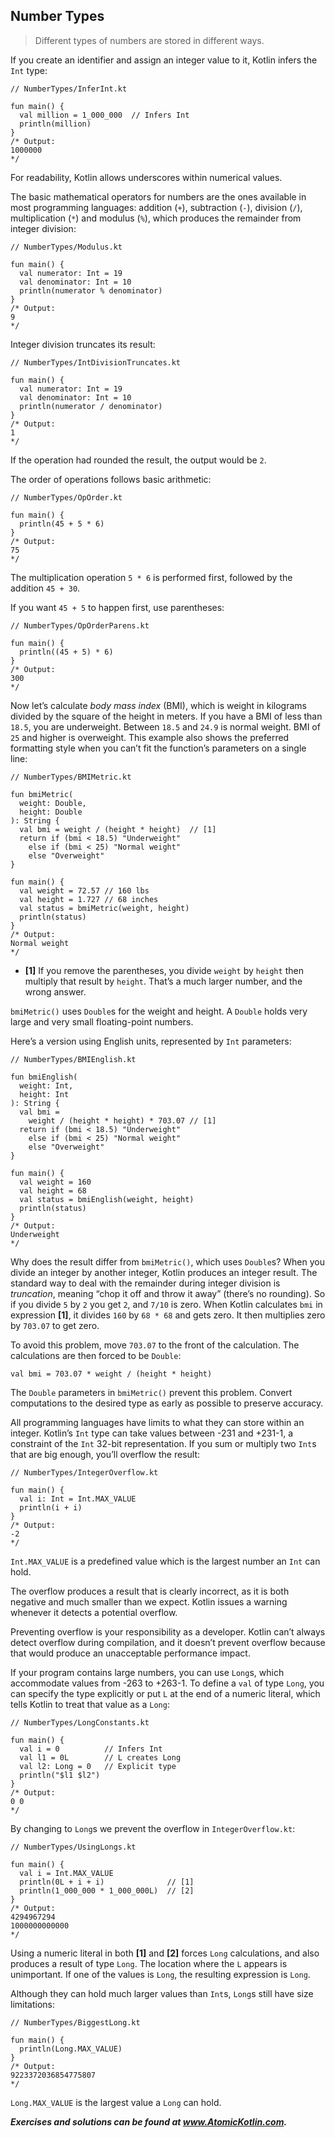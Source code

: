 ## Number Types

> Different types of numbers are stored in different ways.

If you create an identifier and assign an integer value to it, Kotlin infers the `Int` type:

```
// NumberTypes/InferInt.kt

fun main() {
  val million = 1_000_000  // Infers Int
  println(million)
}
/* Output:
1000000
*/
```

For readability, Kotlin allows underscores within numerical values.

The basic mathematical operators for numbers are the ones available in most programming languages: addition (`+`), subtraction (`-`), division (`/`), multiplication (`*`) and modulus (`%`), which produces the remainder from integer division:

```
// NumberTypes/Modulus.kt

fun main() {
  val numerator: Int = 19
  val denominator: Int = 10
  println(numerator % denominator)
}
/* Output:
9
*/
```

Integer division truncates its result:

```
// NumberTypes/IntDivisionTruncates.kt

fun main() {
  val numerator: Int = 19
  val denominator: Int = 10
  println(numerator / denominator)
}
/* Output:
1
*/
```

If the operation had rounded the result, the output would be `2`.

The order of operations follows basic arithmetic:

```
// NumberTypes/OpOrder.kt

fun main() {
  println(45 + 5 * 6)
}
/* Output:
75
*/
```

The multiplication operation `5 * 6` is performed first, followed by the addition `45 + 30`.

If you want `45 + 5` to happen first, use parentheses:

```
// NumberTypes/OpOrderParens.kt

fun main() {
  println((45 + 5) * 6)
}
/* Output:
300
*/
```

Now let’s calculate *body mass index* (BMI), which is weight in kilograms divided by the square of the height in meters. If you have a BMI of less than `18.5`, you are underweight. Between `18.5` and `24.9` is normal weight. BMI of `25` and higher is overweight. This example also shows the preferred formatting style when you can’t fit the function’s parameters on a single line:

```
// NumberTypes/BMIMetric.kt

fun bmiMetric(
  weight: Double,
  height: Double
): String {
  val bmi = weight / (height * height)  // [1]
  return if (bmi < 18.5) "Underweight"
    else if (bmi < 25) "Normal weight"
    else "Overweight"
}

fun main() {
  val weight = 72.57 // 160 lbs
  val height = 1.727 // 68 inches
  val status = bmiMetric(weight, height)
  println(status)
}
/* Output:
Normal weight
*/
```

- **[1]** If you remove the parentheses, you divide `weight` by `height` then multiply that result by `height`. That’s a much larger number, and the wrong answer.

`bmiMetric()` uses `Double`s for the weight and height. A `Double` holds very large and very small floating-point numbers.

Here’s a version using English units, represented by `Int` parameters:

```
// NumberTypes/BMIEnglish.kt

fun bmiEnglish(
  weight: Int,
  height: Int
): String {
  val bmi =
    weight / (height * height) * 703.07 // [1]
  return if (bmi < 18.5) "Underweight"
    else if (bmi < 25) "Normal weight"
    else "Overweight"
}

fun main() {
  val weight = 160
  val height = 68
  val status = bmiEnglish(weight, height)
  println(status)
}
/* Output:
Underweight
*/
```

Why does the result differ from `bmiMetric()`, which uses `Double`s? When you divide an integer by another integer, Kotlin produces an integer result. The standard way to deal with the remainder during integer division is *truncation*, meaning “chop it off and throw it away” (there’s no rounding). So if you divide `5` by `2` you get `2`, and `7/10` is zero. When Kotlin calculates `bmi` in expression **[1]**, it divides `160` by `68 * 68` and gets zero. It then multiplies zero by `703.07` to get zero.

To avoid this problem, move `703.07` to the front of the calculation. The calculations are then forced to be `Double`:

```
val bmi = 703.07 * weight / (height * height)
```

The `Double` parameters in `bmiMetric()` prevent this problem. Convert computations to the desired type as early as possible to preserve accuracy.

All programming languages have limits to what they can store within an integer. Kotlin’s `Int` type can take values between -231 and +231-1, a constraint of the `Int` 32-bit representation. If you sum or multiply two `Int`s that are big enough, you’ll overflow the result:

```
// NumberTypes/IntegerOverflow.kt

fun main() {
  val i: Int = Int.MAX_VALUE
  println(i + i)
}
/* Output:
-2
*/
```

`Int.MAX_VALUE` is a predefined value which is the largest number an `Int` can hold.

The overflow produces a result that is clearly incorrect, as it is both negative and much smaller than we expect. Kotlin issues a warning whenever it detects a potential overflow.

Preventing overflow is your responsibility as a developer. Kotlin can’t always detect overflow during compilation, and it doesn’t prevent overflow because that would produce an unacceptable performance impact.

If your program contains large numbers, you can use `Long`s, which accommodate values from -263 to +263-1. To define a `val` of type `Long`, you can specify the type explicitly or put `L` at the end of a numeric literal, which tells Kotlin to treat that value as a `Long`:

```
// NumberTypes/LongConstants.kt

fun main() {
  val i = 0          // Infers Int
  val l1 = 0L        // L creates Long
  val l2: Long = 0   // Explicit type
  println("$l1 $l2")
}
/* Output:
0 0
*/
```

By changing to `Long`s we prevent the overflow in `IntegerOverflow.kt`:

```
// NumberTypes/UsingLongs.kt

fun main() {
  val i = Int.MAX_VALUE
  println(0L + i + i)              // [1]
  println(1_000_000 * 1_000_000L)  // [2]
}
/* Output:
4294967294
1000000000000
*/
```

Using a numeric literal in both **[1]** and **[2]** forces `Long` calculations, and also produces a result of type `Long`. The location where the `L` appears is unimportant. If one of the values is `Long`, the resulting expression is `Long`.

Although they can hold much larger values than `Int`s, `Long`s still have size limitations:

```
// NumberTypes/BiggestLong.kt

fun main() {
  println(Long.MAX_VALUE)
}
/* Output:
9223372036854775807
*/
```

`Long.MAX_VALUE` is the largest value a `Long` can hold.

***Exercises and solutions can be found at www.AtomicKotlin.com.***